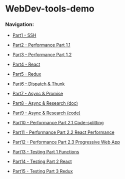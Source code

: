 # WebDev-tools-demo

### Navigation:

- [Part1 - SSH](https://github.com/DonghaoWu/WebDev-tools-demo/blob/master/SSH/SSH-Readme.md) 

- [Part2 - Performance Part 1.1](https://github.com/DonghaoWu/WebDev-tools-demo/blob/master/Performance-Part1/PP1.1-Readme.md) 

- [Part3 - Performance Part 1.2](https://github.com/DonghaoWu/WebDev-tools-demo/blob/master/Performance-Part1/PP1.2-Readme.md) 

- [Part4 - React](https://github.com/DonghaoWu/WebDev-tools-demo/blob/master/React%2BRedux%2Bwebpack/React-Readme.md) 

- [Part5 - Redux](https://github.com/DonghaoWu/WebDev-tools-demo/blob/master/React%2BRedux%2Bwebpack/Redux-Readme.md) 

- [Part6 - Dispatch & Thunk](https://github.com/DonghaoWu/WebDev-tools-demo/blob/master/React%2BRedux%2Bwebpack/Dispatch-Thunk.md) 

- [Part7 - Async & Promise](https://github.com/DonghaoWu/WebDev-tools-demo/blob/master/Async/Async-Promise.md) 

- [Part8 - Async & Research (doc)](https://github.com/DonghaoWu/WebDev-tools-demo/blob/master/Async/Async-Research(doc).md) 

- [Part9 - Async & Research (code)](https://github.com/DonghaoWu/WebDev-tools-demo/blob/master/Async/Async-Research(code).md) 

- [Part10 - Performance Part 2.1 Code-splitting](https://github.com/DonghaoWu/WebDev-tools-demo/blob/master/Performance-Part2/Code-splitting.md) 

- [Part11 - Performance Part 2.2 React Performance](https://github.com/DonghaoWu/WebDev-tools-demo/blob/master/Performance-Part2/React-Performance.md) 

- [Part12 - Performance Part 2.3 Progressive Web App](https://github.com/DonghaoWu/WebDev-tools-demo/blob/master/Performance-Part2/Progressive-Web-App.md) 

- [Part13 - Testing Part 1 Functions](https://github.com/DonghaoWu/WebDev-tools-demo/blob/master/Testing/Testing-function/Testing-function.md)

- [Part14 - Testing Part 2 React](https://github.com/DonghaoWu/WebDev-tools-demo/blob/master/Testing/Testing-React/Testing-React.md)

- [Part15 - Testing Part 3 Redux](https://github.com/DonghaoWu/WebDev-tools-demo/blob/master/Testing/Testing-Redux/Testing-Redux.md)